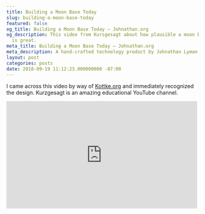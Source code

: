 ```yaml
---
title: Building a Moon Base Today
slug: building-a-moon-base-today
featured: false
og_title: Building a Moon Base Today – Johnathan.org
og_description: This video from Kursgesagt about how plausible a moon base would be
  is great.
meta_title: Building a Moon Base Today – Johnathan.org
meta_description: A hand-crafted technology product by Johnathan Lyman
layout: post
categories: posts
date: 2018-09-19 11:12:23.000000000 -07:00
---
```


I came across this video by way of [Kottke.org](https://kottke.org/18/09/how-we-could-build-a-moon-base-today) and immediately recognized the design. Kurzgesagt is an amazing educational YouTube channel.

<iframe loading="lazy" width="500" height="281" src="https://www.youtube.com/embed/NtQkz0aRDe8?feature=oembed" frameborder="0" allow="autoplay; encrypted-media" allowfullscreen=""></iframe>
